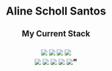 <h1 align="center">Aline Scholl Santos</h1>
<h2 align="center"> My Current Stack <br><br>
<img src="https://img.shields.io/badge/Delphi_RAD_Studio-B22222?style=for-the-badge&logo=delphi&logoColor=black"/>
<img src="https://img.shields.io/badge/Visual_Studio-5C2D91?style=for-the-badge&logo=visual%20studio&logoColor=black" />
<img src="https://img.shields.io/badge/JavaScript-F7DF1E?style=for-the-badge&logo=javascript&logoColor=black" />
<img src="https://img.shields.io/badge/HTML-239120?style=for-the-badge&logo=html5&logoColor=black" /><br>
<img src="https://img.shields.io/badge/CSS-239120?&style=for-the-badge&logo=css3&logoColor=black" />
<img src="https://img.shields.io/badge/Python-3776AB?style=for-the-badge&logo=python&logoColor=black" />
<img src="https://img.shields.io/badge/Linux-E34F26?style=for-the-badge&logo=linux&logoColor=black" />
<img src="https://img.shields.io/badge/Windows-017AD7?style=for-the-badge&logo=windows&logoColor=black" />
<img src="<img src="https://img.shields.io/badge/Bootstrap-563D7C?style=for-the-badge&logo=bootstrap&logoColor=black" />"

  </h2>
<!--
**aliinescholl/aliinescholl** is a ✨ _special_ ✨ repository because its `README.md` (this file) appears on your GitHub profile.

Here are some ideas to get you started:

- 🔭 I’m currently working on ...
- 🌱 I’m currently learning ...
- 👯 I’m looking to collaborate on ...
- 🤔 I’m looking for help with ...
- 💬 Ask me about ...
- 📫 How to reach me: ...
- 😄 Pronouns: ...
- ⚡ Fun fact: ...
-->
